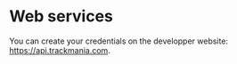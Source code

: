 # Web services

You can create your credentials on the developper website: https://api.trackmania.com. 
